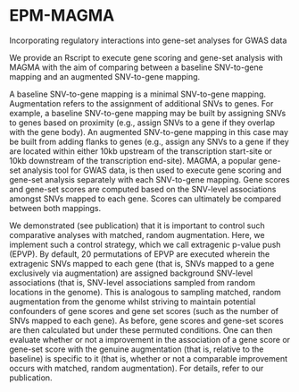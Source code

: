 # EPM-MAGMA
Incorporating regulatory interactions into gene-set analyses for GWAS data

We provide an Rscript to execute gene scoring and gene-set analysis with MAGMA with the aim of comparing between a baseline SNV-to-gene mapping and
an augmented SNV-to-gene mapping. 

A baseline SNV-to-gene mapping is a minimal SNV-to-gene mapping. Augmentation refers to the assignment of additional SNVs to genes. For example, a 
baseline SNV-to-gene mapping may be built by assigning SNVs to genes based on proximity (e.g., assign SNVs to a gene if they overlap with the gene 
body). An augmented SNV-to-gene mapping in this case may be built from adding flanks to genes (e.g., assign any SNVs to a gene if they are located 
within either 10kb upstream of the transcription start-site or 10kb downstream of the transcription end-site). MAGMA, a popular gene-set analysis
tool for GWAS data, is then used to execute gene scoring and gene-set analysis separately with each SNV-to-gene mapping. Gene scores and gene-set 
scores are computed based on the SNV-level associations amongst SNVs mapped to each gene. Scores can ultimately be compared between both mappings.

We demonstrated (see publication) that it is important to control such comparative analyses with matched, random augmentation. Here, we implement 
such a control strategy, which we call extragenic p-value push (EPVP). By default, 20 permutations of EPVP are executed wherein the extragenic SNVs 
mapped to each gene (that is, SNVs mapped to a gene exclusively via augmentation) are assigned background SNV-level associations (that is, SNV-level 
associations sampled from random locations in the genome). This is analogous to sampling matched, random augmentation from the genome whilst striving 
to maintain potential confounders of gene scores and gene set scores (such as the number of SNVs mapped to each gene). As before, gene scores and 
gene-set scores are then calculated but under these permuted conditions. One can then evaluate whether or not a improvement in the association of a 
gene score or gene-set score with the genuine augmentation (that is, relative to the baseline) is specific to it (that is, whether or not a comparable 
improvement occurs with matched, random augmentation). For details, refer to our publication.   






